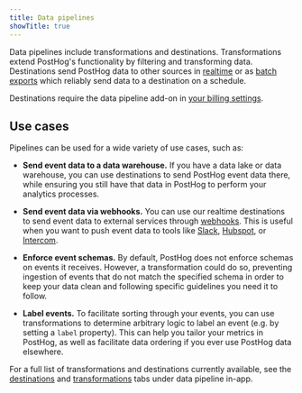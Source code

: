 ```yaml
---
title: Data pipelines
showTitle: true
---
```


Data pipelines include transformations and destinations. Transformations extend PostHog's functionality by filtering and transforming data. Destinations send PostHog data to other sources in [realtime](/docs/cdp/destinations) or as [batch exports](/docs/cdp/batch-exports) which reliably send data to a destination on a schedule.

Destinations require the data pipeline add-on in [your billing settings](https://us.posthog.com/organization/billing).

## Use cases

Pipelines can be used for a wide variety of use cases, such as:

- **Send event data to a data warehouse.** If you have a data lake or data warehouse, you can use destinations to send PostHog event data there, while ensuring you still have that data in PostHog to perform your analytics processes.

- **Send event data via webhooks.** You can use our realtime destinations to send event data to external services through [webhooks](/docs/cdp/destinations/webhook). This is useful when you want to push event data to tools like [Slack](/docs/cdp/destinations/slack), [Hubspot](/docs/cdp/destinations/hubspot), or [Intercom](/docs/cdp/destinations/intercom).

- **Enforce event schemas.** By default, PostHog does not enforce schemas on events it receives. However, a transformation could do so, preventing ingestion of events that do not match the specified schema in order to keep your data clean and following specific guidelines you need it to follow.

- **Label events.** To facilitate sorting through your events, you can use transformations to determine arbitrary logic to label an event (e.g. by setting a `label` property). This can help you tailor your metrics in PostHog, as well as facilitate data ordering if you ever use PostHog data elsewhere.

For a full list of transformations and destinations currently available, see the [destinations](https://us.posthog.com/pipeline/destinations) and [transformations](https://us.posthog.com/pipeline/transformations) tabs under data pipeline in-app.